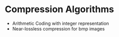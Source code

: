 # Compression Algorithms
- Arithmetic Coding with integer representation
- Near-lossless compression for bmp images
